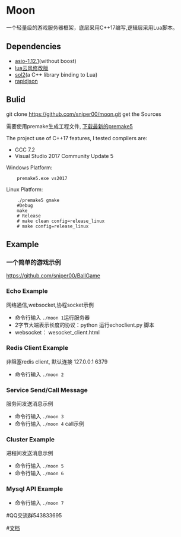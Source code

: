 ﻿# Moon
一个轻量级的游戏服务器框架，底层采用C++17编写,逻辑层采用Lua脚本。

## Dependencies
- [asio-1.12.1](https://github.com/chriskohlhoff/asio)(without boost)
- [lua云风修改版](https://github.com/cloudwu/skynet/tree/master/3rd/lua) 
- [sol2](https://github.com/ThePhD/sol2)(a C++ library binding to Lua)
- [rapidjson](https://github.com/Tencent/rapidjson)
## Bulid

git clone <https://github.com/sniper00/moon.git> get the Sources

需要使用premake生成工程文件, [下载最新的premake5](https://premake.github.io/download.html)

The project use of C++17 features, I tested compliers are: 
- GCC 7.2
- Visual Studio 2017 Community Update 5

Windows Platform:
```shell
    premake5.exe vs2017
```

Linux Platform:
```shell
    ./premake5 gmake
    #Debug
    make
    # Release
    # make clean config=release_linux
    # make config=release_linux
```

## Example

### 一个简单的游戏示例
https://github.com/sniper00/BallGame

### Echo Example
网络通信,websocket,协程socket示例
- 命令行输入 `./moon 1`运行服务器
- 2字节大端表示长度的协议：python 运行echoclient.py 脚本
- websocket： wesocket_client.html

### Redis Client Example
非阻塞redis client, 默认连接 127.0.0.1 6379
- 命令行输入 `./moon 2`

### Service Send/Call Message
服务间发送消息示例
- 命令行输入 `./moon 3`
- 命令行输入 `./moon 4` call示例

### Cluster Example
进程间发送消息示例
- 命令行输入 `./moon 5`
- 命令行输入 `./moon 6`

### Mysql API Example
- 命令行输入 `./moon 7`


#QQ交流群543833695

#[文档](https://github.com/sniper00/MoonNetLua/wiki)

